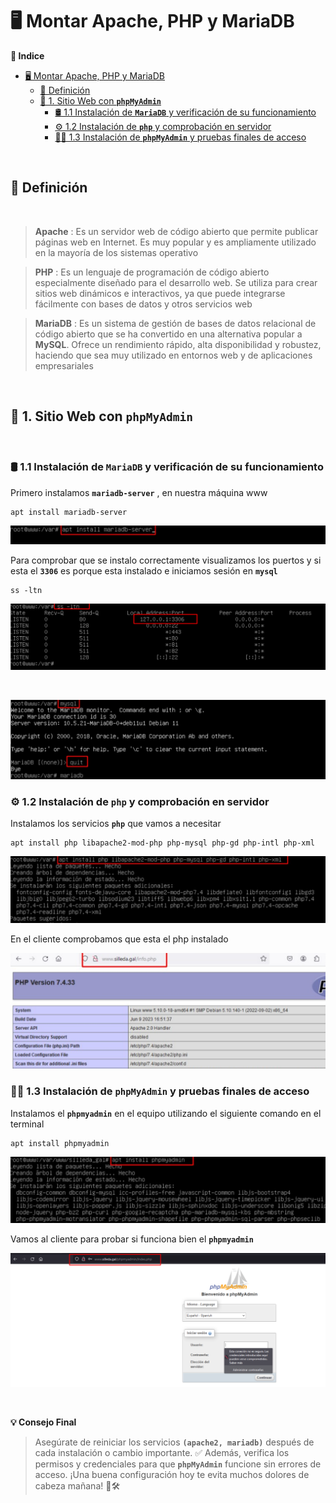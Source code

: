 # 🖥️ Montar Apache, PHP y MariaDB

**📑 Indice**
- [🖥️ Montar Apache, PHP y MariaDB](#️-montar-apache-php-y-mariadb)
  - [📘 Definición](#-definición)
  - [🧰 1. Sitio Web con **``phpMyAdmin``**](#-1-sitio-web-con-phpmyadmin)
    - [🛢️ 1.1 Instalación de **``MariaDB``** y verificación de su funcionamiento](#️-11-instalación-de-mariadb-y-verificación-de-su-funcionamiento)
    - [⚙️ 1.2 Instalación de **``php``** y comprobación en servidor](#️-12-instalación-de-php-y-comprobación-en-servidor)
    - [🧑‍💻 1.3 Instalación de **``phpMyAdmin``** y pruebas finales de acceso](#-13-instalación-de-phpmyadmin-y-pruebas-finales-de-acceso)

<br>

## 📘 Definición

<br>

> **Apache** : Es un servidor web de código abierto que permite publicar páginas web en Internet. Es muy popular y es ampliamente utilizado en la mayoría de los sistemas operativo

> **PHP** : Es un lenguaje de programación de código abierto especialmente diseñado para el desarrollo web. Se utiliza para crear sitios web dinámicos e interactivos, ya que puede integrarse fácilmente con bases de datos y otros servicios web

> **MariaDB** : Es un sistema de gestión de bases de datos relacional de código abierto que se ha convertido en una alternativa popular a **MySQL**. Ofrece un rendimiento rápido, alta disponibilidad y robustez, haciendo que sea muy utilizado en entornos web y de aplicaciones empresariales

<br>

## 🧰 1. Sitio Web con **``phpMyAdmin``**
<br>

### 🛢️ 1.1 Instalación de **``MariaDB``** y verificación de su funcionamiento

Primero instalamos **``mariadb-server``** , en nuestra máquina www

~~~~~~~~~~~~~~~~~~~~~~~~~~
apt install mariadb-server
~~~~~~~~~~~~~~~~~~~~~~~~~~

![Instalar MariaDB Server](./img/montar_servicios/1_install_mariadb_server.png)


Para comprobar que se instalo correctamente visualizamos los puertos y si esta el **``3306``** es porque esta instalado e iniciamos sesión en **``mysql``**

~~~~~~~~
ss -ltn
~~~~~~~~

![Ver Puertos](./img/montar_servicios/2_ver_puertos.png)

<br>

![Iniciar MYSQL](./img/montar_servicios/3_iniciar_mysql.png)


### ⚙️ 1.2 Instalación de **``php``** y comprobación en servidor

Instalamos los servicios **``php``** que vamos a necesitar

~~~~~~~~~~~~~~~~~~~~~~~~~~~~~~~~~~~~~~~~~~~~~~~~~~~~~~~~~~~~~~~~~~~~~
apt install php libapache2-mod-php php-mysql php-gd php-intl php-xml
~~~~~~~~~~~~~~~~~~~~~~~~~~~~~~~~~~~~~~~~~~~~~~~~~~~~~~~~~~~~~~~~~~~~~


![Instalar PHP](./img/montar_servicios/4_install_php.png)

En el cliente comprobamos que esta el php instalado

![Especificaciones PHP](./img/montar_servicios/5_especificaciones_php.png)


### 🧑‍💻 1.3 Instalación de **``phpMyAdmin``** y pruebas finales de acceso

Instalamos el **``phpmyadmin``** en el equipo utilizando el siguiente comando en el terminal 

~~~~~~~~~~~~~~~~~~~~~~~
apt install phpmyadmin
~~~~~~~~~~~~~~~~~~~~~~~


![Instalar phpmyadmin](./img/montar_servicios/6_install_phpmyadmin.png)

Vamos al cliente para probar si funciona bien el **``phpmyadmin``**

![Comprobar w10](./img/montar_servicios/7_comprobar_w10.png)


<br>

**💡 Consejo Final**

>Asegúrate de reiniciar los servicios **``(apache2, mariadb)``** después de cada instalación o cambio importante. ✅
>Además, verifica los permisos y credenciales para que **``phpMyAdmin``** funcione sin errores de acceso. ¡Una buena configuración hoy te evita muchos dolores de cabeza mañana! 🧠🛠️